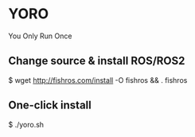 # YORO
You Only Run Once

## Change source & install ROS/ROS2
$ wget http://fishros.com/install -O fishros && . fishros

## One-click install
$ ./yoro.sh
